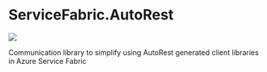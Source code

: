 # ServiceFabric.AutoRest
<img src="https://mny.visualstudio.com/_apis/public/build/definitions/31e43162-b5bb-4610-b124-237497e9785b/21/badge"/>

Communication library to simplify using AutoRest generated client libraries in Azure Service Fabric
